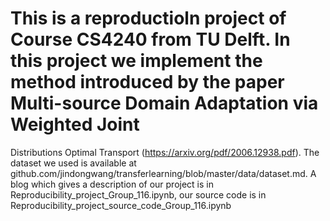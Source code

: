 # This is a reproductioln project of Course CS4240 from TU Delft. In this project we implement the method introduced by the paper Multi-source Domain Adaptation via Weighted Joint
Distributions Optimal Transport (https://arxiv.org/pdf/2006.12938.pdf). The dataset we used is available at github.com/jindongwang/transferlearning/blob/master/data/dataset.md. A blog which gives a description of our project is in Reproducibility_project_Group_116.ipynb, our source code is in Reproducibility_project_source_code_Group_116.ipynb
